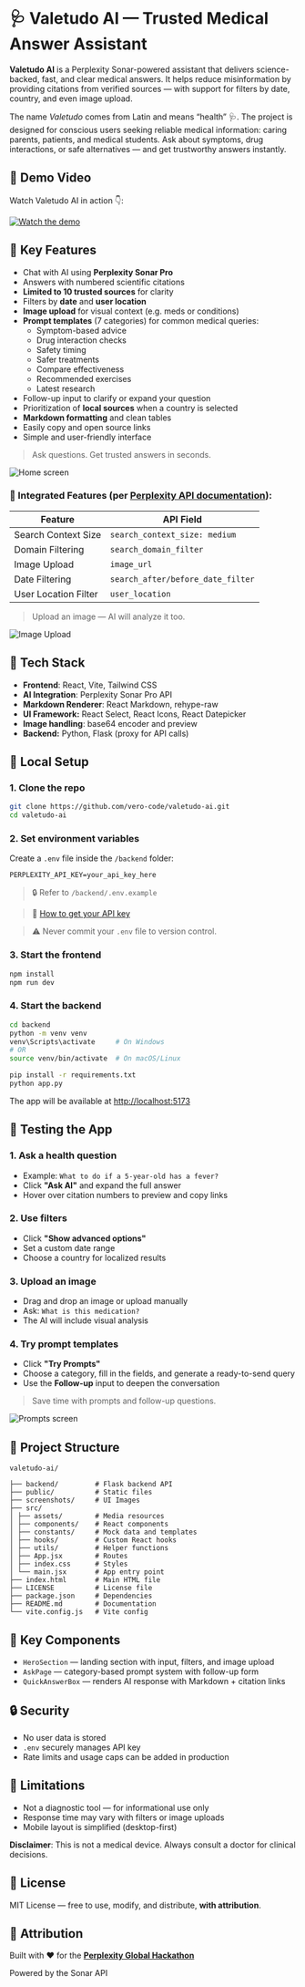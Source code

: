 # 🩺 Valetudo AI — Trusted Medical Answer Assistant

**Valetudo AI** is a Perplexity Sonar-powered assistant that delivers science-backed, fast, and clear medical answers. It helps reduce misinformation by providing citations from verified sources — with support for filters by date, country, and even image upload.

The name *Valetudo* comes from Latin and means “health” 🩺. The project is designed for conscious users seeking reliable medical information: caring parents, patients, and medical students. Ask about symptoms, drug interactions, or safe alternatives — and get trustworthy answers instantly.

## 🎥 Demo Video

Watch Valetudo AI in action 👇:

[![Watch the demo](https://img.youtube.com/vi/AX3nOh9LbTc/0.jpg)](https://www.youtube.com/watch?v=AX3nOh9LbTc)

## 🎯 Key Features

- Chat with AI using **Perplexity Sonar Pro**
- Answers with numbered scientific citations
- **Limited to 10 trusted sources** for clarity
- Filters by **date** and **user location**
- **Image upload** for visual context (e.g. meds or conditions)
- **Prompt templates** (7 categories) for common medical queries:
	-   Symptom-based advice
	-   Drug interaction checks
	-   Safety timing
	-   Safer treatments
	-   Compare effectiveness
	-   Recommended exercises
	-   Latest research
- Follow-up input to clarify or expand your question
- Prioritization of **local sources** when a country is selected
- **Markdown formatting** and clean tables
- Easily copy and open source links
- Simple and user-friendly interface

> Ask questions. Get trusted answers in seconds.

<img src="screenshots/1-home.png" alt="Home screen" />

### 🔧 Integrated Features (per [Perplexity API documentation](https://docs.perplexity.ai)):

| Feature | API Field |
|--|--|
| Search Context Size | `search_context_size: medium` |
| Domain Filtering | `search_domain_filter` |
| Image Upload | `image_url` |
| Date Filtering | `search_after/before_date_filter` |
| User Location Filter | `user_location` |

> Upload an image — AI will analyze it too.

<img src="screenshots/8-image-upload.png" alt="Image Upload" /> 

## 🧠 Tech Stack

-   **Frontend**: React, Vite, Tailwind CSS
-   **AI Integration**: Perplexity Sonar Pro API
-   **Markdown Renderer**:  React Markdown, rehype-raw
-   **UI Framework:** React Select, React Icons, React Datepicker
-   **Image handling**: base64 encoder and preview
-   **Backend:** Python, Flask (proxy for API calls)


## 🚀 Local Setup

### 1. Clone the repo

```bash
git clone https://github.com/vero-code/valetudo-ai.git
cd valetudo-ai
```

### 2. Set environment variables

Create a `.env` file inside the `/backend` folder:

`PERPLEXITY_API_KEY=your_api_key_here` 

> 🔒 Refer to `/backend/.env.example`

> 📘 [How to get your API key](https://docs.perplexity.ai/guides/getting-started#generating-an-api-key)

> ⚠️ Never commit your `.env` file to version control.


### 3. Start the frontend

```sh
npm install 
npm run dev
```

### 4. Start the backend

```sh
cd backend
python -m venv venv
venv\Scripts\activate     # On Windows
# OR
source venv/bin/activate  # On macOS/Linux

pip install -r requirements.txt
python app.py
```

The app will be available at [http://localhost:5173](http://localhost:5173)


## 🧪 Testing the App

### 1. Ask a health question

-   Example: `What to do if a 5-year-old has a fever?`
-   Click **"Ask AI"** and expand the full answer
-   Hover over citation numbers to preview and copy links

### 2. Use filters

-   Click **"Show advanced options"**
-   Set a custom date range
-   Choose a country for localized results
    
### 3. Upload an image

-   Drag and drop an image or upload manually
-   Ask: `What is this medication?`
-   The AI will include visual analysis

### 4. Try prompt templates

-   Click **"Try Prompts"**
-   Choose a category, fill in the fields, and generate a ready-to-send query
-   Use the **Follow-up** input to deepen the conversation

> Save time with prompts and follow-up questions.

<img src="screenshots/10-prompts.png" alt="Prompts screen" />


## 📁 Project Structure

```
valetudo-ai/

├── backend/         # Flask backend API
├── public/          # Static files
├── screenshots/     # UI Images
├── src/
│ ├── assets/        # Media resources
│ ├── components/    # React components
│ ├── constants/     # Mock data and templates
│ ├── hooks/         # Custom React hooks
│ ├── utils/         # Helper functions
│ ├── App.jsx        # Routes
│ ├── index.css      # Styles
│ └── main.jsx       # App entry point
├── index.html       # Main HTML file
├── LICENSE          # License file
├── package.json     # Dependencies
├── README.md        # Documentation
└── vite.config.js   # Vite config
```


## 🔧 Key Components

-   `HeroSection` — landing section with input, filters, and image upload
-   `AskPage` — category-based prompt system with follow-up form
-   `QuickAnswerBox` — renders AI response with Markdown + citation links


## 🔒 Security

-   No user data is stored
-   `.env` securely manages API key
-   Rate limits and usage caps can be added in production


## 🧩 Limitations

-   Not a diagnostic tool — for informational use only
-   Response time may vary with filters or image uploads
-   Mobile layout is simplified (desktop-first)

**Disclaimer**: This is not a medical device. Always consult a doctor for clinical decisions.


## 🏁 License

MIT License — free to use, modify, and distribute, **with attribution**.


## 🤝 Attribution

Built with ❤️ for the [**Perplexity Global Hackathon**](https://devpost.com/software/valetudo-ai)

Powered by the Sonar API